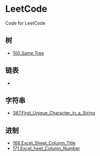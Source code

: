 # LeetCode
Code for LeetCode

## 树
- [100.Same Tree](.\100.Same_Tree.md)

## 链表
- []()


## 字符串

- [387.First_Unique_Character_in_a_String](./387.First_Unique_Character_in_a_String.md)

## 进制
- [168.Excel_Sheet_Column_Title](./168.Excel_Sheet_Column_Title.md)
- [171.Excel_heet_Column_Number](./171.Excel_Sheet_Column_Number.md)
